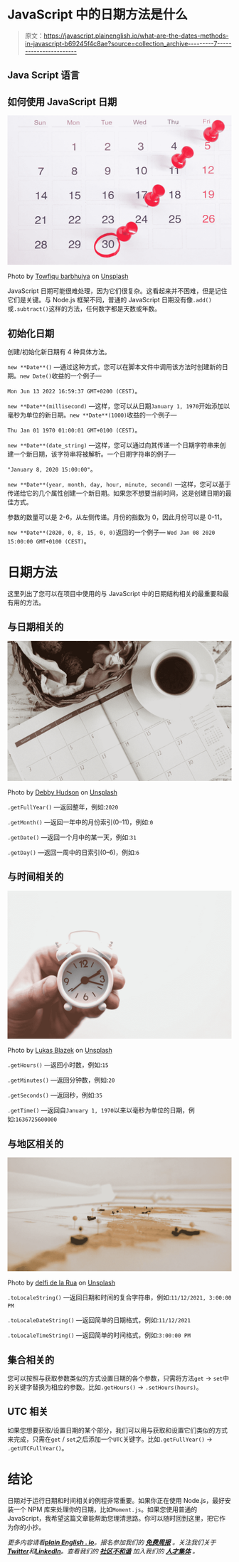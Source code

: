 # JavaScript 中的日期方法是什么

> 原文：<https://javascript.plainenglish.io/what-are-the-dates-methods-in-javascript-b69245f4c8ae?source=collection_archive---------7----------------------->

## Java Script 语言

## 如何使用 JavaScript 日期

![](img/4fe645dcdae0ecac2e8c58e9e361d76f.png)

Photo by [Towfiqu barbhuiya](https://unsplash.com/@towfiqu999999?utm_source=medium&utm_medium=referral) on [Unsplash](https://unsplash.com?utm_source=medium&utm_medium=referral)

JavaScript 日期可能很难处理，因为它们很复杂。这看起来并不困难，但是记住它们是关键。与 Node.js 框架不同，普通的 JavaScript 日期没有像`.add()`或`.subtract()`这样的方法，任何数字都是天数或年数。

## 初始化日期

创建/初始化新日期有 4 种具体方法。

`new **Date**()` —通过这种方式，您可以在脚本文件中调用该方法时创建新的日期。`new Date()`收益的一个例子—

`Mon Jun 13 2022 16:59:37 GMT+0200 (CEST)`。

`new **Date**(millisecond)` —这样，您可以从日期`January 1, 1970`开始添加以毫秒为单位的新日期。`new **Date**(1000)`收益的一个例子—

`Thu Jan 01 1970 01:00:01 GMT+0100 (CEST)`。

`new **Date**(date_string)` —这样，您可以通过向其传递一个日期字符串来创建一个新日期，该字符串将被解析。一个日期字符串的例子—

`"January 8, 2020 15:00:00"`。

`new **Date**(year, month, day, hour, minute, second)` —这样，您可以基于传递给它的几个属性创建一个新日期。如果您不想要当前时间，这是创建日期的最佳方式。

参数的数量可以是 2-6，从左侧传递。月份的指数为 0，因此月份可以是 0-11。

`new **Date**(2020, 0, 8, 15, 0, 0)`返回的一个例子— `Wed Jan 08 2020 15:00:00 GMT+0100 (CEST)`。

# 日期方法

这里列出了您可以在项目中使用的与 JavaScript 中的日期结构相关的最重要和最有用的方法。

## 与日期相关的

![](img/3f7c9297b9b6fe9e660701f0abecd633.png)

Photo by [Debby Hudson](https://unsplash.com/@hudsoncrafted?utm_source=medium&utm_medium=referral) on [Unsplash](https://unsplash.com?utm_source=medium&utm_medium=referral)

`.getFullYear()` —返回整年，例如:`2020`

`.getMonth()` —返回一年中的月份索引(0–11)，例如:`0`

`.getDate()` —返回一个月中的某一天，例如:`31`

`.getDay()` —返回一周中的日索引(0–6)，例如:`6`

## 与时间相关的

![](img/17a490c3d6940274c4b44a8d17f87c25.png)

Photo by [Lukas Blazek](https://unsplash.com/@goumbik?utm_source=medium&utm_medium=referral) on [Unsplash](https://unsplash.com?utm_source=medium&utm_medium=referral)

`.getHours()` —返回小时数，例如:`15`

`.getMinutes()` —返回分钟数，例如:`20`

`.getSeconds()` —返回秒，例如:`35`

`.getTime()` —返回自`January 1, 1970`以来以毫秒为单位的日期，例如:`1636725600000`

## 与地区相关的

![](img/1a5c05add96c82b794a527f9d1c9a056.png)

Photo by [delfi de la Rua](https://unsplash.com/@delfidelarua7?utm_source=medium&utm_medium=referral) on [Unsplash](https://unsplash.com?utm_source=medium&utm_medium=referral)

`.toLocaleString()` —返回日期和时间的复合字符串，例如:`11/12/2021, 3:00:00 PM`

`.toLocaleDateString()` —返回简单的日期格式，例如:`11/12/2021`

`.toLocaleTimeString()` —返回简单的时间格式，例如:`3:00:00 PM`

## 集合相关的

您可以按照与获取参数类似的方式设置日期的各个参数，只需将方法`get` → `set`中的关键字替换为相应的参数。比如`.getHours()` → `.setHours(hours)`。

## UTC 相关

如果您想要获取/设置日期的某个部分，我们可以用与获取和设置它们类似的方式来完成，只需在`get` / `set`之后添加一个`UTC`关键字。比如`.getFullYear()` → `.getUTCFullYear()`。

# 结论

日期对于运行日期和时间相关的例程非常重要。如果你正在使用 Node.js，最好安装一个 NPM 库来处理你的日期，比如`Moment.js`。如果您使用普通的 JavaScript，我希望这篇文章能帮助您理清思路。你可以随时回到这里，把它作为你的小抄。

*更多内容请看*[***plain English . io***](https://plainenglish.io/)*。报名参加我们的* [***免费周报***](http://newsletter.plainenglish.io/) *。关注我们关于*[***Twitter***](https://twitter.com/inPlainEngHQ)*和*[***LinkedIn***](https://www.linkedin.com/company/inplainenglish/)*。查看我们的* [***社区不和谐***](https://discord.gg/GtDtUAvyhW) *加入我们的* [***人才集体***](https://inplainenglish.pallet.com/talent/welcome) *。*